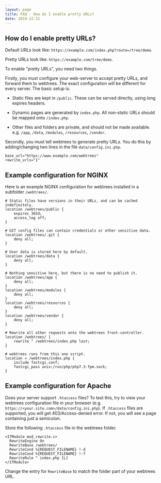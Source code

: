 ```yaml
---
layout: page
title: FAQ - How do I enable pretty URLs?
date: 2019-12-31
---
```


## How do I enable pretty URLs?

Default URLs look like: `https://example.com/index.php?route=/tree/demo`.

Pretty URLs look like: `https://example.com/tree/demo`.

To enable "pretty URLs", you need two things.

Firstly, you must configure your web-server to accept pretty URLs,
and forward them to webtrees.  The exact configuration will be
different for every server.  The basic setup is:

* Static files are kept in `/public`.
These can be served directly, using long expires headers.

* Dynamic pages are generated by `index.php`.
All non-static URLs should be mapped onto `/index.php`.

* Other files and folders are private, and should not be made
available.
e.g. `/app`, `/data`, `/modules`, `/resources`, `/vendor`.

Secondly, you must tell webtrees to generate pretty URLs.
You do this by adding/changing two lines in the file `data/config.ini.php`.

```
base_url="https://www.example.com/webtrees"
rewrite_urls="1"
```

## Example configuration for NGINX ##

Here is an example NGINX configuration for webtrees installed in a subfolder `/webtrees/`.

```
# Static files have versions in their URLs, and can be cached indefinitely.
location /webtrees/public {
    expires 365d;
    access_log off;
}

# GIT config files can contain credentials or other sensitive data.
location /webtrees/.git {
    deny all;
}

# User data is stored here by default.
location /webtrees/data {
    deny all;
}

# Nothing sensitive here, but there is no need to publish it.
location /webtrees/app {
    deny all;
}
location /webtrees/modules {
    deny all;
}
location /webtrees/resources {
    deny all;
}
location /webtrees/vendor {
    deny all;
}

# Rewrite all other requests onto the webtrees front-controller.
location /webtrees/ {
    rewrite ^ /webtrees/index.php last;
}

# webtrees runs from this one script.
location = /webtrees/index.php {
    include fastcgi.conf;
    fastcgi_pass unix:/run/php/php7.3-fpm.sock;
}
```

## Example configuration for Apache ##

Does your server support `.htaccess` files?  To test this, try to view
your webtrees configuration file in your browser (e.g. `https://<your.site.com>/data/config.ini.php`).  If `.htaccess`
files are supported, you will get 403/Access-denied error.  If not, you
will see a page containing just a semicolon.

Store the following `.htaccess` file in the webtrees folder.

```
<IfModule mod_rewrite.c>
  RewriteEngine On
  RewriteBase /webtrees/
  RewriteCond %{REQUEST_FILENAME} !-d
  RewriteCond %{REQUEST_FILENAME} !-f
  RewriteRule ^ index.php [L]
</IfModule>
```

Change the entry for `RewriteBase` to match the folder part of your
webtrees URL.
